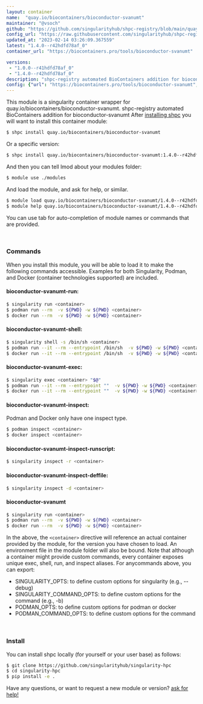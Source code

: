 ```yaml
---
layout: container
name:  "quay.io/biocontainers/bioconductor-svanumt"
maintainer: "@vsoch"
github: "https://github.com/singularityhub/shpc-registry/blob/main/quay.io/biocontainers/bioconductor-svanumt/container.yaml"
config_url: "https://raw.githubusercontent.com/singularityhub/shpc-registry/main/quay.io/biocontainers/bioconductor-svanumt/container.yaml"
updated_at: "2023-02-14 03:26:09.367559"
latest: "1.4.0--r42hdfd78af_0"
container_url: "https://biocontainers.pro/tools/bioconductor-svanumt"

versions:
 - "1.0.0--r41hdfd78af_0"
 - "1.4.0--r42hdfd78af_0"
description: "shpc-registry automated BioContainers addition for bioconductor-svanumt"
config: {"url": "https://biocontainers.pro/tools/bioconductor-svanumt", "maintainer": "@vsoch", "description": "shpc-registry automated BioContainers addition for bioconductor-svanumt", "latest": {"1.4.0--r42hdfd78af_0": "sha256:349d7f04c7833c7bb99acaba229b5f846cfc5be83bbfb711775ff2237591b4cf"}, "tags": {"1.0.0--r41hdfd78af_0": "sha256:dd46f36b04fbe6e615c087078bc7fa428703e6dabc6eb6a554c00ad3499689d8", "1.4.0--r42hdfd78af_0": "sha256:349d7f04c7833c7bb99acaba229b5f846cfc5be83bbfb711775ff2237591b4cf"}, "docker": "quay.io/biocontainers/bioconductor-svanumt"}
---
```


This module is a singularity container wrapper for quay.io/biocontainers/bioconductor-svanumt.
shpc-registry automated BioContainers addition for bioconductor-svanumt
After [installing shpc](#install) you will want to install this container module:


```bash
$ shpc install quay.io/biocontainers/bioconductor-svanumt
```

Or a specific version:

```bash
$ shpc install quay.io/biocontainers/bioconductor-svanumt:1.4.0--r42hdfd78af_0
```

And then you can tell lmod about your modules folder:

```bash
$ module use ./modules
```

And load the module, and ask for help, or similar.

```bash
$ module load quay.io/biocontainers/bioconductor-svanumt/1.4.0--r42hdfd78af_0
$ module help quay.io/biocontainers/bioconductor-svanumt/1.4.0--r42hdfd78af_0
```

You can use tab for auto-completion of module names or commands that are provided.

<br>

### Commands

When you install this module, you will be able to load it to make the following commands accessible.
Examples for both Singularity, Podman, and Docker (container technologies supported) are included.

#### bioconductor-svanumt-run:

```bash
$ singularity run <container>
$ podman run --rm  -v ${PWD} -w ${PWD} <container>
$ docker run --rm  -v ${PWD} -w ${PWD} <container>
```

#### bioconductor-svanumt-shell:

```bash
$ singularity shell -s /bin/sh <container>
$ podman run --it --rm --entrypoint /bin/sh  -v ${PWD} -w ${PWD} <container>
$ docker run --it --rm --entrypoint /bin/sh  -v ${PWD} -w ${PWD} <container>
```

#### bioconductor-svanumt-exec:

```bash
$ singularity exec <container> "$@"
$ podman run --it --rm --entrypoint ""  -v ${PWD} -w ${PWD} <container> "$@"
$ docker run --it --rm --entrypoint ""  -v ${PWD} -w ${PWD} <container> "$@"
```

#### bioconductor-svanumt-inspect:

Podman and Docker only have one inspect type.

```bash
$ podman inspect <container>
$ docker inspect <container>
```

#### bioconductor-svanumt-inspect-runscript:

```bash
$ singularity inspect -r <container>
```

#### bioconductor-svanumt-inspect-deffile:

```bash
$ singularity inspect -d <container>
```



#### bioconductor-svanumt

```bash
$ singularity run <container>
$ podman run --rm  -v ${PWD} -w ${PWD} <container>
$ docker run --rm  -v ${PWD} -w ${PWD} <container>
```


In the above, the `<container>` directive will reference an actual container provided
by the module, for the version you have chosen to load. An environment file in the
module folder will also be bound. Note that although a container
might provide custom commands, every container exposes unique exec, shell, run, and
inspect aliases. For anycommands above, you can export:

 - SINGULARITY_OPTS: to define custom options for singularity (e.g., --debug)
 - SINGULARITY_COMMAND_OPTS: to define custom options for the command (e.g., -b)
 - PODMAN_OPTS: to define custom options for podman or docker
 - PODMAN_COMMAND_OPTS: to define custom options for the command

<br>

### Install

You can install shpc locally (for yourself or your user base) as follows:

```bash
$ git clone https://github.com/singularityhub/singularity-hpc
$ cd singularity-hpc
$ pip install -e .
```

Have any questions, or want to request a new module or version? [ask for help!](https://github.com/singularityhub/singularity-hpc/issues)